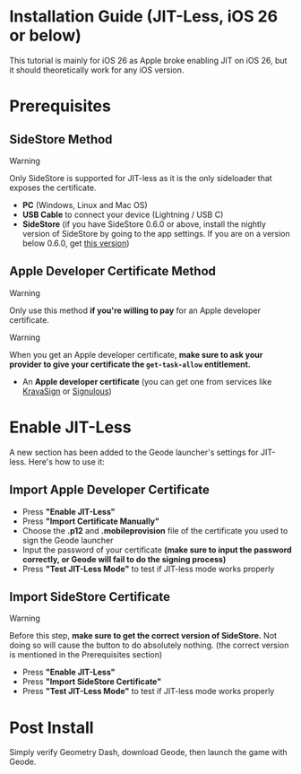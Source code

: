 # Installation Guide (JIT-Less, iOS 26 or below)

This tutorial is mainly for iOS 26 as Apple broke enabling JIT on iOS 26, but it should theoretically work for any iOS version.

# Prerequisites
## SideStore Method
> [!WARNING]
> Only SideStore is supported for JIT-less as it is the only sideloader that exposes the certificate. 

- **PC** (Windows, Linux and Mac OS)
- **USB Cable** to connect your device (Lightning / USB C)
- **SideStore** (if you have SideStore 0.6.0 or above, install the nightly version of SideStore by going to the app settings. If you are on a version below 0.6.0, get [this version](https://nightly.link/SideStore/SideStore/actions/artifacts/2973103965.zip))

## Apple Developer Certificate Method
> [!WARNING]
> Only use this method **if you're willing to pay** for an Apple developer certificate.

> [!WARNING]
> When you get an Apple developer certificate, **make sure to ask your provider to give your certificate the `get-task-allow` entitlement.**

- An **Apple developer certificate** (you can get one from services like [KravaSign](https://kravasign.com) or [Signulous](https://www.signulous.com))

# Enable JIT-Less
A new section has been added to the Geode launcher's settings for JIT-less. Here's how to use it:

## Import Apple Developer Certificate
- Press **"Enable JIT-Less"**
- Press **"Import Certificate Manually"**
- Choose the **.p12** and **.mobileprovision** file of the certificate you used to sign the Geode launcher
- Input the password of your certificate **(make sure to input the password correctly, or Geode will fail to do the signing process)**
- Press **"Test JIT-Less Mode"** to test if JIT-less mode works properly 

## Import SideStore Certificate
> [!WARNING]
> Before this step, **make sure to get the correct version of SideStore.** Not doing so will cause the button to do absolutely nothing. (the correct version is mentioned in the Prerequisites section)

- Press **"Enable JIT-Less"**
- Press **"Import SideStore Certificate"**
- Press **"Test JIT-Less Mode"** to test if JIT-less mode works properly

# Post Install
Simply verify Geometry Dash, download Geode, then launch the game with Geode.